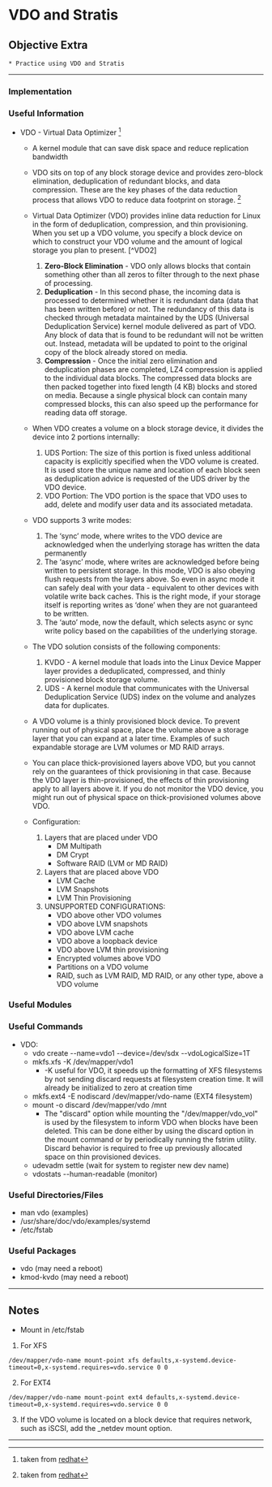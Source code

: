 # VDO and Stratis

## Objective Extra
	* Practice using VDO and Stratis

---

### Implementation

### Useful Information
* VDO - Virtual Data Optimizer [^VDO]
	* A kernel module that can save disk space and reduce replication bandwidth
	* VDO sits on top of any block storage device and provides zero-block elimination, deduplication of redundant blocks, and data compression. These are the key phases of the data reduction process that allows VDO to reduce data footprint on storage. [^VDO]
	*  Virtual Data Optimizer (VDO) provides inline data reduction for Linux in the form of deduplication, compression, and thin provisioning. When you set up a VDO volume, you specify a block device on which to construct your VDO volume and the amount of logical storage you plan to present. [^VDO2]
		1. **Zero-Block Elimination** - VDO only allows blocks that contain something other than all zeros to filter through to the next phase of processing.
		2. **Deduplication** - In this second phase, the incoming data is processed to determined whether it is redundant data (data that has been written before) or not. The redundancy of this data is checked through metadata maintained by the UDS (Universal Deduplication Service) kernel module delivered as part of VDO. Any block of data that is found to be redundant will not be written out. Instead, metadata will be updated to point to the original copy of the block already stored on media.  
		3. **Compression** - Once the initial zero elimination and deduplication phases are completed, LZ4 compression is applied to the individual data blocks. The compressed data blocks are then packed together into fixed length (4 KB) blocks and stored on media.  Because a single physical block can contain many compressed blocks, this can also speed up the performance for reading data off storage.
	* When VDO creates a volume on a block storage device, it divides the device into 2 portions internally: 
		1. UDS Portion: The size of this portion is fixed unless additional capacity is explicitly specified when the VDO volume is created. It is used store the unique name and location of each block seen as deduplication advice is requested of the UDS driver by the VDO device.
		2. VDO Portion: The VDO portion is the space that VDO uses to add, delete and modify user data and its associated metadata.
	* VDO supports 3 write modes:
		1. The ‘sync’ mode, where writes to the VDO device are acknowledged when the underlying storage has written the data permanently
		2. The ‘async’ mode, where writes are acknowledged before being written to persistent storage. In this mode, VDO is also obeying flush requests from the layers above. So even in async mode it can safely deal with your data - equivalent to other devices with volatile write back caches. This is the right mode, if your storage itself is reporting writes as ‘done’ when they are not guaranteed to be written.
		3. The ‘auto’ mode, now the default, which selects async or sync write policy based on the capabilities of the underlying storage.

	* The VDO solution consists of the following components: 
		1. KVDO -  A kernel module that loads into the Linux Device Mapper layer provides a deduplicated, compressed, and thinly provisioned block storage volume. 
		2. UDS - A kernel module that communicates with the Universal Deduplication Service (UDS) index on the volume and analyzes data for duplicates.
	*  A VDO volume is a thinly provisioned block device. To prevent running out of physical space, place the volume above a storage layer that you can expand at a later time. Examples of such expandable storage are LVM volumes or MD RAID arrays. 
	*  You can place thick-provisioned layers above VDO, but you cannot rely on the guarantees of thick provisioning in that case. Because the VDO layer is thin-provisioned, the effects of thin provisioning apply to all layers above it. If you do not monitor the VDO device, you might run out of physical space on thick-provisioned volumes above VDO. 
	 
	* Configuration:
		1. Layers that are placed under VDO
			- DM Multipath
			- DM Crypt
			- Software RAID (LVM or MD RAID)
		2. Layers that are placed above VDO
			- LVM Cache
			- LVM Snapshots
			- LVM Thin Provisioning
		3. UNSUPPORTED CONFIGURATIONS:
			- VDO above other VDO volumes
			- VDO above LVM snapshots
			- VDO above LVM cache
			- VDO above a loopback device
			- VDO above LVM thin provisioning
			- Encrypted volumes above VDO
			- Partitions on a VDO volume
			- RAID, such as LVM RAID, MD RAID, or any other type, above a VDO volume 

### Useful Modules

### Useful Commands
* VDO:
	* vdo create --name=vdo1 --device=/dev/sdx --vdoLogicalSize=1T 
	* mkfs.xfs -K /dev/mapper/vdo1 
		- -K useful for VDO, it speeds up the formatting of XFS filesystems by not sending discard requests at filesystem creation time. It will already be initialized to zero at creation time
	* mkfs.ext4 -E nodiscard /dev/mapper/vdo-name (EXT4 filesystem)
	* mount -o discard /dev/mapper/vdo /mnt
		- The "discard" option while mounting the "/dev/mapper/vdo_vol" is used by the filesystem to inform VDO when blocks have been deleted. This can be done either by using  the discard option in the mount command or by periodically running the fstrim utility.  Discard behavior is required to free up previously allocated space on thin provisioned devices.
	* udevadm settle (wait for system to register new dev name)
	* vdostats --human-readable (monitor) 


### Useful Directories/Files
* man vdo (examples)
* /usr/share/doc/vdo/examples/systemd
* /etc/fstab

### Useful Packages
* vdo (may need a reboot)
* kmod-kvdo (may need a reboot)

---

## Notes
* Mount in /etc/fstab
1. For XFS


```
/dev/mapper/vdo-name mount-point xfs defaults,x-systemd.device-timeout=0,x-systemd.requires=vdo.service 0 0
```


2. For EXT4



```
/dev/mapper/vdo-name mount-point ext4 defaults,x-systemd.device-timeout=0,x-systemd.requires=vdo.service 0 0
```



3. If the VDO volume is located on a block device that requires network, such as iSCSI, add the _netdev mount option. 


---
[^VDO]: taken from [redhat](https://www.redhat.com/en/blog/understanding-concepts-behind-virtual-data-optimizer-vdo-rhel-75-beta)
[^VDO]: taken from [redhat](https://access.redhat.com/documentation/en-us/red_hat_enterprise_linux/8/html/deduplicating_and_compressing_storage/deploying-vdo_deduplicating-and-compressing-storage)
